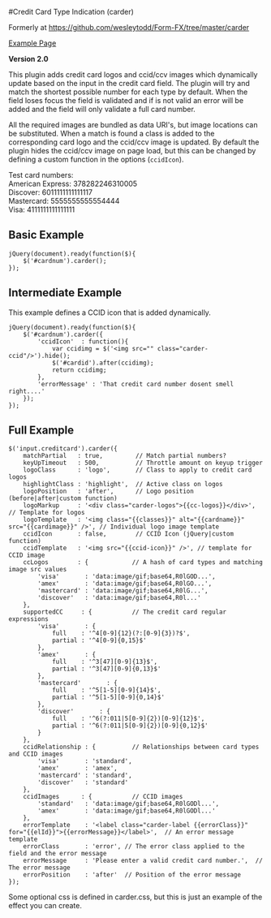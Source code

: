 #Credit Card Type Indication (carder)

Formerly at https://github.com/wesleytodd/Form-FX/tree/master/carder

[Example Page](http://carder.wesleytodd.com/)

**Version 2.0**

This plugin adds credit card logos and ccid/ccv images which dynamically update based on the input in the credit card field.  The plugin will try and match the shortest possible number for each type by default.  When the field loses focus the field is validated and if is not valid an error will be added and the field will only validate a full card number.

All the required images are bundled as data URI's, but image locations can be substituted.  When a match is found a class is added to the corresponding card logo and the ccid/ccv image is updated.  By default the plugin hides the ccid/ccv image on page load, but this can be changed by defining a custom function in the options (`ccidIcon`).

Test card numbers:  
American Express: 378282246310005  
Discover: 6011111111111117  
Mastercard: 5555555555554444  
Visa: 4111111111111111  

## Basic Example

	jQuery(document).ready(function($){
		$('#cardnum').carder();
	});

## Intermediate Example

This example defines a CCID icon that is added dynamically.

	jQuery(document).ready(function($){
		$('#cardnum').carder({
			'ccidIcon'  : function(){
				var ccidimg = $('<img src="" class="carder-ccid"/>').hide();
				$('#cardid').after(ccidimg);
				return ccidimg;
			},
			'errorMessage' : 'That credit card number dosent smell right....'
		});
	});

## Full Example

	$('input.creditcard').carder({
		matchPartial   : true,         // Match partial numbers?
		keyUpTimeout   : 500,          // Throttle amount on keyup trigger
		logoClass      : 'logo',       // Class to apply to credit card logos
		highlightClass : 'highlight',  // Active class on logos
		logoPosition   : 'after',      // Logo position (before|after|custom function)
		logoMarkup     : '<div class="carder-logos">{{cc-logos}}</div>',  // Template for logos
		logoTemplate   : '<img class="{{classes}}" alt="{{cardname}}" src="{{cardimage}}" />', // Individual logo image template
		ccidIcon       : false,        // CCID Icon (jQuery|custom function)
		ccidTemplate   : '<img src="{{ccid-icon}}" />', // template for CCID image
		ccLogos	       : {            // A hash of card types and matching image src values
			'visa'       : 'data:image/gif;base64,R0lGOD...',
			'amex'       : 'data:image/gif;base64,R0lGO...',
			'mastercard' : 'data:image/gif;base64,R0lG...',
			'discover'   : 'data:image/gif;base64,R0l...'
		},
		supportedCC     : {           // The credit card regular expressions
			'visa'       : {
				full    : '^4[0-9]{12}(?:[0-9]{3})?$',
				partial : '^4[0-9]{0,15}$'
			},
			'amex'       : {
				full    : '^3[47][0-9]{13}$',
				partial : '^3[47][0-9]{0,13}$'
			},
			'mastercard'       : {
				full    : '^5[1-5][0-9]{14}$',
				partial : '^5[1-5][0-9]{0,14}$'
			},
			'discover'       : {
				full    : '^6(?:011|5[0-9]{2})[0-9]{12}$',
				partial : '^6(?:011|5[0-9]{2})[0-9]{0,12}$'
			}
		},
		ccidRelationship : {          // Relationships between card types and CCID images
			'visa'       : 'standard',
			'amex'       : 'amex',
			'mastercard' : 'standard',
			'discover'   : 'standard'
		},
		ccidImages      : {           // CCID images
			'standard'   : 'data:image/gif;base64,R0lGODl...',
			'amex'       : 'data:image/gif;base64,R0lGODl...'
		},
		errorTemplate    : '<label class="carder-label {{errorClass}}" for="{{elId}}">{{errorMessage}}</label>',  // An error message template
		errorClass       : 'error', // The error class applied to the field and the error message
		errorMessage     : 'Please enter a valid credit card number.',  // The error message
		errorPosition    : 'after'  // Position of the error message
    });

Some optional css is defined in carder.css, but this is just an example of the effect you can create.
